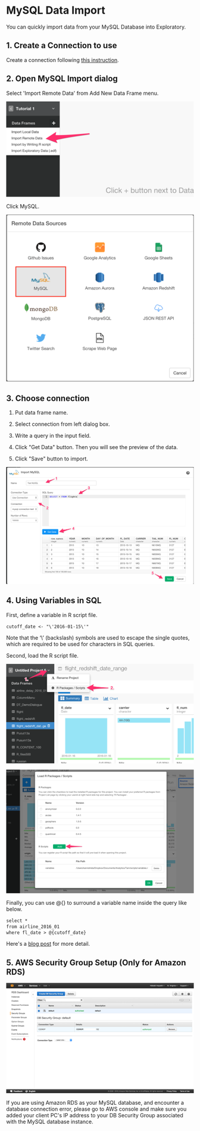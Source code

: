 # MySQL Data Import

You can quickly import data from your MySQL Database into Exploratory.

## 1. Create a Connection to use

Create a connection following [this instruction](connection.html).

## 2. Open MySQL Import dialog

Select 'Import Remote Data' from Add New Data Frame menu.

![](images/import-remote-data.png)

Click MySQL.

![](images/mysql.png)

## 3. Choose connection

1. Put data frame name.

2. Select connection from left dialog box.

3. Write a query in the input field.

4. Click "Get Data" button. Then you will see the preview of the data.

5. Click "Save" button to import.

![](images/mysql-connection.png)


## 4. Using Variables in SQL

First, define a variable in R script file.

```
cutoff_date <- "\'2016-01-15\'"
```

Note that the ‘\’ (backslash) symbols are used to escape the single quotes, which are required to be used for characters in SQL queries.

Second, load the R script file.

![](images/variable-1.png)

![](images/variable-2.png)

Finally, you can use @{} to surround a variable name inside the query like below.

```
select *
from airline_2016_01
where fl_date > @{cutoff_date}
```

Here's a [blog post](https://blog.exploratory.io/using-variables-in-sql-query-2740924d9f20#.bdcn5v68x) for more detail. 

## 5. AWS Security Group Setup (Only for Amazon RDS)

![](images/aws-security-group.png)

If you are using Amazon RDS as your MySQL database, and encounter a database connection error, please go to AWS console and make sure you added your client PC's IP address to your DB Security Group associated with the MySQL database instance.
